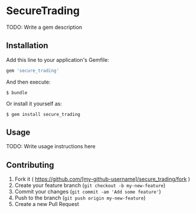 # SecureTrading

TODO: Write a gem description

## Installation

Add this line to your application's Gemfile:

```ruby
gem 'secure_trading'
```

And then execute:

    $ bundle

Or install it yourself as:

    $ gem install secure_trading

## Usage

TODO: Write usage instructions here

## Contributing

1. Fork it ( https://github.com/[my-github-username]/secure_trading/fork )
2. Create your feature branch (`git checkout -b my-new-feature`)
3. Commit your changes (`git commit -am 'Add some feature'`)
4. Push to the branch (`git push origin my-new-feature`)
5. Create a new Pull Request
